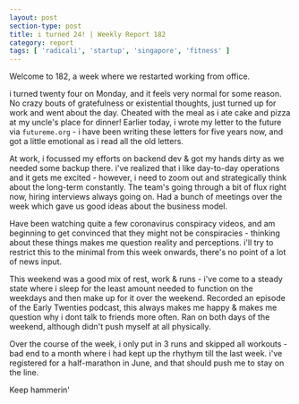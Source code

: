 ```yaml
---
layout: post
section-type: post
title: i turned 24! | Weekly Report 182
category: report
tags: [ 'radicali', 'startup', 'singapore', 'fitness' ]
---
```


Welcome to 182, a week where we restarted working from office. 

i turned twenty four on Monday, and it feels very normal for some reason. No crazy bouts of gratefulness or existential thoughts, just turned up for work and went about the day. Cheated with the meal as i ate cake and pizza at my uncle's place for dinner! Earlier today, i wrote my letter to the future via `futureme.org` - i have been writing these letters for five years now, and got a little emotional as i read all the old letters.

At work, i focussed my efforts on backend dev & got my hands dirty as we needed some backup there. i've realized that i like day-to-day operations and it gets me excited - however, i need to zoom out and strategically think about the long-term constantly. The team's going through a bit of flux right now, hiring interviews always going on. Had a bunch of meetings over the week which gave us good ideas about the business model.

Have been watching quite a few coronavirus conspiracy videos, and am beginning to get convinced that they might not be conspiracies - thinking about these things makes me question reality and perceptions. i'll try to restrict this to the minimal from this week onwards, there's no point of a lot of news input.

This weekend was a good mix of rest, work & runs - i've come to a steady state where i sleep for the least amount needed to function on the weekdays and then make up for it over the weekend. Recorded an episode of the Early Twenties podcast, this always makes me happy & makes me question why i dont talk to friends more often. Ran on both days of the weekend, although didn't push myself at all physically.

Over the course of the week, i only put in 3 runs and skipped all workouts - bad end to a month where i had kept up the rhythym till the last week. i've registered for a half-marathon in June, and that should push me to stay on the line.

Keep hammerin'